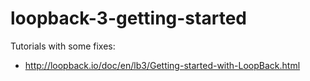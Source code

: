 # loopback-3-getting-started
Tutorials with some fixes:

* http://loopback.io/doc/en/lb3/Getting-started-with-LoopBack.html

